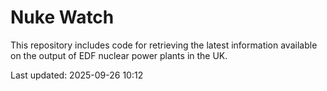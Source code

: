 # Nuke Watch

This repository includes code for retrieving the latest information available on the output of EDF nuclear power plants in the UK.

Last updated: 2025-09-26 10:12
